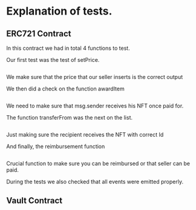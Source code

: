 # Explanation of tests.

## ERC721 Contract 

  In this contract we had in total 4 functions to test. 

Our first test was the test of setPrice.
   ```
   
   ```
We make sure that the price that our seller inserts is the correct output

We then did a check on the function awardItem
  ```

  ```

We need to make sure that msg.sender receives his NFT once paid for.

The function transferFrom was the next on the list.

  ```

  ```

Just making sure the recipient receives the NFT with correct Id

And finally, the reimbursement function

  ```

  ```

Crucial function to make sure you can be reimbursed or that seller can be paid.  


During the tests we also checked that all events were emitted properly.


## Vault Contract